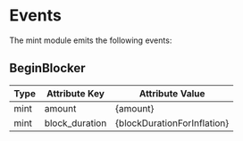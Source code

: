 <!--
order: 5
-->

# Events

The mint module emits the following events:

## BeginBlocker

| Type | Attribute Key  | Attribute Value             |
|------|----------------|-----------------------------|
| mint | amount         | {amount}                    |
| mint | block_duration | {blockDurationForInflation} |

